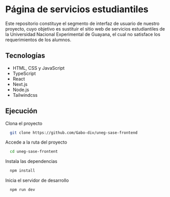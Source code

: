 # Página de servicios estudiantiles

Este repositorio constituye el segmento de interfaz de usuario de nuestro proyecto, cuyo objetivo es sustituir el sitio web de servicios estudiantiles de la Universidad Nacional Experimental de Guayana, el cual no satisface los requerimientos de los alumnos.


## Tecnologías

 - HTML, CSS y JavaScript
 - TypeScript
 - React
 - Next.js
 - Node.js
 - Tailwindcss



## Ejecución

Clona el proyecto

```bash
  git clone https://github.com/Gabo-div/uneg-sase-frontend
```

Accede a la ruta del proyecto

```bash
  cd uneg-sase-frontent
```

Instala las dependencias

```bash
  npm install
```

Inicia el servidor de desarrollo

```bash
  npm run dev
```



